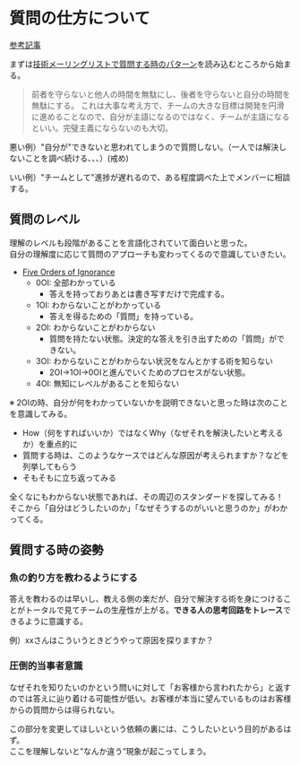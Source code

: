 # 質問の仕方について
[参考記事](https://qiita.com/seki_uk/items/4001423b3cd3db0dada7)

まずは[技術メーリングリストで質問する時のパターン](https://www.hyuki.com/writing/techask.html)を読み込むところから始まる。

> 前者を守らないと他人の時間を無駄にし、後者を守らないと自分の時間を無駄にする。
これは大事な考え方で、チームの大きな目標は開発を円滑に進めることなので、自分が主語になるのではなく、チームが主語になるといい。完璧主義にならないのも大切。

悪い例）"自分が"できないと思われてしまうので質問しない。（一人では解決しないことを調べ続ける、、、）(戒め)

いい例）"チームとして"進捗が遅れるので、ある程度調べた上でメンバーに相談する。

## 質問のレベル
理解のレベルも段階があることを言語化されていて面白いと思った。  
自分の理解度に応じて質問のアプローチも変わってくるので意識していきたい。

- [Five Orders of Ignorance](https://la-acm.org/Archives/laacm0512-Article%2002%20The%205%20Orders%20of%20Ignorance%20OCT%202000.pdf)
  - 0OI: 全部わかっている
    - 答えを持っておりあとは書き写すだけで完成する。
  - 1OI: わからないことがわかっている
    - 答えを得るための「質問」を持っている。
  - 2OI: わからないことがわからない
    - 質問を持たない状態。決定的な答えを引き出すための「質問」ができない。
  - 3OI: わからないことがわからない状況をなんとかする術を知らない
    - 2OI→1OI→0OIと進んでいくためのプロセスがない状態。
  - 4OI: 無知にレベルがあることを知らない

※ 2OIの時、自分が何をわかっていないかを説明できないと思った時は次のことを意識してみる。
- How（何をすればいいか）ではなくWhy（なぜそれを解決したいと考えるか）を重点的に
- 質問する時は、このようなケースではどんな原因が考えられますか？などを列挙してもらう
- そもそもに立ち返ってみる

全くなにもわからない状態であれば、その周辺のスタンダードを探してみる！  
そこから「自分はどうしたいのか」「なぜそうするのがいいと思うのか」がわかってくる。

## 質問する時の姿勢

### 魚の釣り方を教わるようにする
答えを教わるのは早いし、教える側の楽だが、自分で解決する術を身につけることがトータルで見てチームの生産性が上がる。**できる人の思考回路をトレース**できるように意識する。

例）xxさんはこういうときどうやって原因を探りますか？

### 圧倒的当事者意識
なぜそれを知りたいのかという問いに対して「お客様から言われたから」と返すのでは答えに辿り着ける可能性が低い。お客様が本当に望んでいるものはお客様からの質問からは得られない。

この部分を変更してほしいという依頼の裏には、こうしたいという目的があるはず。  
ここを理解しないと”なんか違う”現象が起こってしまう。

